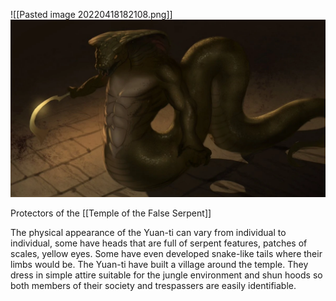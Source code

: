 ![[Pasted image 20220418182108.png]]
<img src="/assets/Pasted image 20220418182108.png"/>

Protectors of the [[Temple of the False Serpent]]

The physical appearance of the Yuan-ti can vary from individual to individual, some have heads that are full of serpent features, patches of scales, yellow eyes. Some have even developed snake-like tails where their limbs would be. The Yuan-ti have built a village around the temple. They dress in simple attire suitable for the jungle environment and shun hoods so both members of their society and trespassers are easily identifiable.
